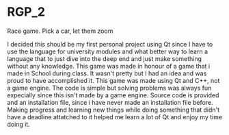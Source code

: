 # RGP_2
Race game. Pick a car, let them zoom

I decided this should be my first personal project using Qt since I have to use the language for university modules and what better way to learn a language that to just dive into the deep end and just make something without any knowledge.
This game was made in honour of a game that i made in School during class. It wasn't pretty but I had an idea and was proud to have accomplished it.
This game was made using Qt and C++, not a game engine. The code is simple but solving problems was always fun expecially since this isn't made by a game engine.
Source code is provided and an installation file, since i have never made an installation file before. Making progress and learning new things while doing something that didn't have a deadline attatched to it helped me learn a lot of Qt and enjoy my time doing it.
